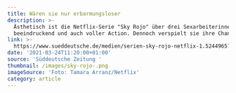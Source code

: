 ```yaml
---
title: Wären sie nur erbarmungsloser
description: >-
  Ästhetisch ist die Netflix-Serie "Sky Rojo" über drei Sexarbeiterinnen zwar
  beeindruckend und auch voller Action. Dennoch verspielt sie ihre Chance.
link: >-
  https://www.sueddeutsche.de/medien/serien-sky-rojo-netflix-1.5244965?reduced=true
date: '2021-03-24T11:20:00+01:00'
source: 'Süddeutsche Zeitung '
thumbnail: /images/sky-rojo-.png
imageSource: 'Foto: Tamara Arranz/Netflix'
category: article
---
```


